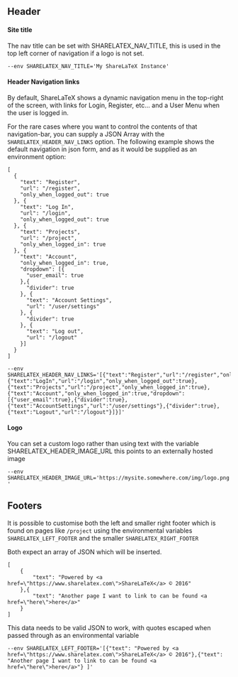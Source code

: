 ## Header

#### Site title

The nav title can be set with SHARELATEX_NAV_TITLE, this is used in the top left corner of navigation if a logo is not set.

```
--env SHARELATEX_NAV_TITLE='My ShareLaTeX Instance'
```

#### Header Navigation links

By default, ShareLaTeX shows a dynamic navigation menu in the top-right of the screen, with links for Login, Register, etc... and a User Menu when the user is logged in.

For the rare cases where you want to control the contents of that navigation-bar, you can supply a JSON Array with the `SHARELATEX_HEADER_NAV_LINKS` option. The following example shows the default navigation in json form, and as it would be supplied as an environment option:

```
[
  {
    "text": "Register",
    "url": "/register",
    "only_when_logged_out": true
  }, {
    "text": "Log In",
    "url": "/login",
    "only_when_logged_out": true
  }, {
    "text": "Projects",
    "url": "/project",
    "only_when_logged_in": true
  }, {
    "text": "Account",
    "only_when_logged_in": true,
    "dropdown": [{
      "user_email": true
    },{
      "divider": true
    }, {
      "text": "Account Settings",
      "url": "/user/settings"
    }, {
      "divider": true
    }, {
      "text": "Log out",
      "url": "/logout"
    }]
  }
]

--env SHARELATEX_HEADER_NAV_LINKS='[{"text":"Register","url":"/register","only_when_logged_out":true},{"text":"LogIn","url":"/login","only_when_logged_out":true},{"text":"Projects","url":"/project","only_when_logged_in":true},{"text":"Account","only_when_logged_in":true,"dropdown":[{"user_email":true},{"divider":true},{"text":"AccountSettings","url":"/user/settings"},{"divider":true},{"text":"Logout","url":"/logout"}]}]'
```


#### Logo
You can set a custom logo rather than using text with the variable SHARELATEX_HEADER_IMAGE_URL this points to an externally hosted image

`
--env SHARELATEX_HEADER_IMAGE_URL='https://mysite.somewhere.com/img/logo.png'
`


## Footers

It is possible to customise both the left and smaller right footer which is found on pages like `/project` using the environmental variables `SHARELATEX_LEFT_FOOTER` and the smaller `SHARELATEX_RIGHT_FOOTER`

Both expect an array of JSON which will be inserted.

	[
		{
			"text": "Powered by <a href=\"https://www.sharelatex.com\">ShareLaTeX</a> © 2016"
		},{
			"text": "Another page I want to link to can be found <a href=\"here\">here</a>"
		}
	]

This data needs to be valid JSON to work, with quotes escaped when passed through as an environmental variable


`--env SHARELATEX_LEFT_FOOTER='[{"text": "Powered by <a href=\"https://www.sharelatex.com\">ShareLaTeX</a> © 2016"},{"text": "Another page I want to link to can be found <a href=\"here\">here</a>"} ]'`




